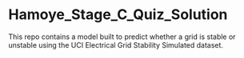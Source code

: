 # Hamoye_Stage_C_Quiz_Solution

This repo contains a model built to predict whether a grid is stable or unstable using the UCI Electrical Grid Stability Simulated dataset.
